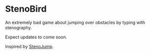 
# StenoBird

An extremely bad game about jumping over obstacles by typing with stenography.

Expect updates to come soon.

Inspired by [StenoJump](https://github.com/Nishi790/stenojump?tab=readme-ov-file).